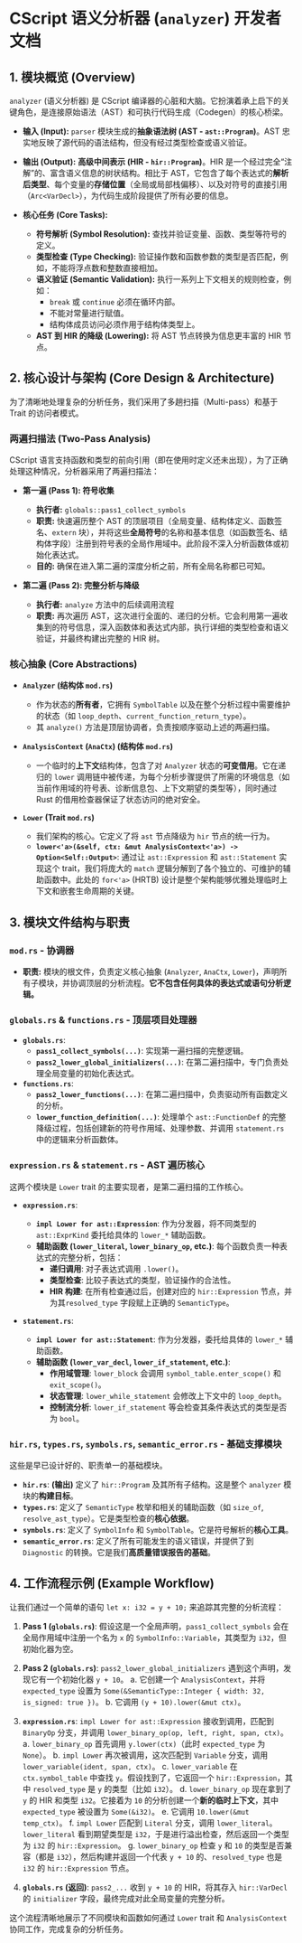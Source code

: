 # CScript 语义分析器 (`analyzer`) 开发者文档

## 1. 模块概览 (Overview)

`analyzer` (语义分析器) 是 CScript 编译器的心脏和大脑。它扮演着承上启下的关键角色，是连接原始语法（AST）和可执行代码生成（Codegen）的核心桥梁。

- **输入 (Input):** `parser` 模块生成的**抽象语法树 (AST - `ast::Program`)**。AST 忠实地反映了源代码的语法结构，但没有经过类型检查或语义验证。

- **输出 (Output):** **高级中间表示 (HIR - `hir::Program`)**。HIR 是一个经过完全“注解”的、富含语义信息的树状结构。相比于 AST，它包含了每个表达式的**解析后类型**、每个变量的**存储位置**（全局或局部栈偏移）、以及对符号的直接引用（`Arc<VarDecl>`），为代码生成阶段提供了所有必要的信息。

- **核心任务 (Core Tasks):**
  - **符号解析 (Symbol Resolution):** 查找并验证变量、函数、类型等符号的定义。
  - **类型检查 (Type Checking):** 验证操作数和函数参数的类型是否匹配，例如，不能将浮点数和整数直接相加。
  - **语义验证 (Semantic Validation):** 执行一系列上下文相关的规则检查，例如：
    - `break` 或 `continue` 必须在循环内部。
    - 不能对常量进行赋值。
    - 结构体成员访问必须作用于结构体类型上。
  - **AST 到 HIR 的降级 (Lowering):** 将 AST 节点转换为信息更丰富的 HIR 节点。

## 2. 核心设计与架构 (Core Design & Architecture)

为了清晰地处理复杂的分析任务，我们采用了多趟扫描（Multi-pass）和基于 Trait 的访问者模式。

### 两遍扫描法 (Two-Pass Analysis)

CScript 语言支持函数和类型的前向引用（即在使用时定义还未出现），为了正确处理这种情况，分析器采用了两遍扫描法：

- **第一遍 (Pass 1): 符号收集**
  - **执行者:** `globals::pass1_collect_symbols`
  - **职责:** 快速遍历整个 AST 的顶层项目（全局变量、结构体定义、函数签名、`extern` 块），并将这些**全局符号**的名称和基本信息（如函数签名、结构体字段）注册到符号表的全局作用域中。此阶段不深入分析函数体或初始化表达式。
  - **目的:** 确保在进入第二遍的深度分析之前，所有全局名称都已可知。

- **第二遍 (Pass 2): 完整分析与降级**
  - **执行者:** `analyze` 方法中的后续调用流程
  - **职责:** 再次遍历 AST，这次进行全面的、递归的分析。它会利用第一遍收集到的符号信息，深入函数体和表达式内部，执行详细的类型检查和语义验证，并最终构建出完整的 HIR 树。

### 核心抽象 (Core Abstractions)

- **`Analyzer` (结构体 `mod.rs`)**
  - 作为状态的**所有者**，它拥有 `SymbolTable` 以及在整个分析过程中需要维护的状态（如 `loop_depth`、`current_function_return_type`）。
  - 其 `analyze()` 方法是顶层协调者，负责按顺序驱动上述的两遍扫描。

- **`AnalysisContext` (`AnaCtx`) (结构体 `mod.rs`)**
  - 一个临时的**上下文**结构体，包含了对 `Analyzer` 状态的**可变借用**。它在递归的 `lower` 调用链中被传递，为每个分析步骤提供了所需的环境信息（如当前作用域的符号表、诊断信息包、上下文期望的类型等），同时通过 Rust 的借用检查器保证了状态访问的绝对安全。

- **`Lower` (Trait `mod.rs`)**
  - 我们架构的核心。它定义了将 `ast` 节点降级为 `hir` 节点的统一行为。
  - **`lower<'a>(&self, ctx: &mut AnalysisContext<'a>) -> Option<Self::Output>`**: 通过让 `ast::Expression` 和 `ast::Statement` 实现这个 trait，我们将庞大的 `match` 逻辑分解到了各个独立的、可维护的辅助函数中。此处的 `for<'a>` (HRTB) 设计是整个架构能够优雅处理临时上下文和嵌套生命周期的关键。

## 3. 模块文件结构与职责

### `mod.rs` - 协调器
- **职责:** 模块的根文件，负责定义核心抽象 (`Analyzer`, `AnaCtx`, `Lower`)，声明所有子模块，并协调顶层的分析流程。**它不包含任何具体的表达式或语句分析逻辑。**

### `globals.rs` & `functions.rs` - 顶层项目处理器
- **`globals.rs`**:
  - **`pass1_collect_symbols(...)`**: 实现第一遍扫描的完整逻辑。
  - **`pass2_lower_global_initializers(...)`**: 在第二遍扫描中，专门负责处理全局变量的初始化表达式。
- **`functions.rs`**:
  - **`pass2_lower_functions(...)`**: 在第二遍扫描中，负责驱动所有函数定义的分析。
  - **`lower_function_definition(...)`**: 处理单个 `ast::FunctionDef` 的完整降级过程，包括创建新的符号作用域、处理参数、并调用 `statement.rs` 中的逻辑来分析函数体。

### `expression.rs` & `statement.rs` - AST 遍历核心
这两个模块是 `Lower` trait 的主要实现者，是第二遍扫描的工作核心。

- **`expression.rs`**:
  - **`impl Lower for ast::Expression`**: 作为分发器，将不同类型的 `ast::ExprKind` 委托给具体的 `lower_*` 辅助函数。
  - **辅助函数 (`lower_literal`, `lower_binary_op`, etc.)**: 每个函数负责一种表达式的完整分析，包括：
    - **递归调用**: 对子表达式调用 `.lower()`。
    - **类型检查**: 比较子表达式的类型，验证操作的合法性。
    - **HIR 构建**: 在所有检查通过后，创建对应的 `hir::Expression` 节点，并为其`resolved_type` 字段赋上正确的 `SemanticType`。

- **`statement.rs`**:
  - **`impl Lower for ast::Statement`**: 作为分发器，委托给具体的 `lower_*` 辅助函数。
  - **辅助函数 (`lower_var_decl`, `lower_if_statement`, etc.)**:
    - **作用域管理**: `lower_block` 会调用 `symbol_table.enter_scope()` 和 `exit_scope()`。
    - **状态管理**: `lower_while_statement` 会修改上下文中的 `loop_depth`。
    - **控制流分析**: `lower_if_statement` 等会检查其条件表达式的类型是否为 `bool`。

### `hir.rs`, `types.rs`, `symbols.rs`, `semantic_error.rs` - 基础支撑模块
这些是早已设计好的、职责单一的基础模块。

- **`hir.rs`**: **(输出)** 定义了 `hir::Program` 及其所有子结构。这是整个 `analyzer` 模块的**构建目标**。
- **`types.rs`**: 定义了 `SemanticType` 枚举和相关的辅助函数（如 `size_of`, `resolve_ast_type`）。它是类型检查的**核心依据**。
- **`symbols.rs`**: 定义了 `SymbolInfo` 和 `SymbolTable`。它是符号解析的**核心工具**。
- **`semantic_error.rs`**: 定义了所有可能发生的语义错误，并提供了到 `Diagnostic` 的转换。它是我们**高质量错误报告的基础**。

## 4. 工作流程示例 (Example Workflow)

让我们通过一个简单的语句 `let x: i32 = y + 10;` 来追踪其完整的分析流程：

1.  **Pass 1 (`globals.rs`)**: 假设这是一个全局声明，`pass1_collect_symbols` 会在全局作用域中注册一个名为 `x` 的 `SymbolInfo::Variable`，其类型为 `i32`，但初始化器为空。

2.  **Pass 2 (`globals.rs`)**: `pass2_lower_global_initializers` 遇到这个声明，发现它有一个初始化器 `y + 10`。
    a. 它创建一个 `AnalysisContext`，并将 `expected_type` 设置为 `Some(&SemanticType::Integer { width: 32, is_signed: true })`。
    b. 它调用 `(y + 10).lower(&mut ctx)`。

3.  **`expression.rs`**: `impl Lower for ast::Expression` 接收到调用，匹配到 `BinaryOp` 分支，并调用 `lower_binary_op(op, left, right, span, ctx)`。
    a. `lower_binary_op` 首先调用 `y.lower(ctx)`（此时 `expected_type` 为 `None`）。
    b. `impl Lower` 再次被调用，这次匹配到 `Variable` 分支，调用 `lower_variable(ident, span, ctx)`。
    c. `lower_variable` 在 `ctx.symbol_table` 中查找 `y`。假设找到了，它返回一个 `hir::Expression`，其中 `resolved_type` 是 `y` 的类型（比如 `i32`）。
    d. `lower_binary_op` 现在拿到了 `y` 的 HIR 和类型 `i32`。它接着为 `10` 的分析创建一个**新的临时上下文**，其中 `expected_type` 被设置为 `Some(&i32)`。
    e. 它调用 `10.lower(&mut temp_ctx)`。
    f. `impl Lower` 匹配到 `Literal` 分支，调用 `lower_literal`。`lower_literal` 看到期望类型是 `i32`，于是进行溢出检查，然后返回一个类型为 `i32` 的 `hir::Expression`。
    g. `lower_binary_op` 检查 `y` 和 `10` 的类型是否兼容（都是 `i32`），然后构建并返回一个代表 `y + 10` 的、`resolved_type` 也是 `i32` 的 `hir::Expression` 节点。

4.  **`globals.rs` (返回)**: `pass2_...` 收到 `y + 10` 的 HIR，将其存入 `hir::VarDecl` 的 `initializer` 字段，最终完成对此全局变量的完整分析。

这个流程清晰地展示了不同模块和函数如何通过 `Lower` trait 和 `AnalysisContext` 协同工作，完成复杂的分析任务。